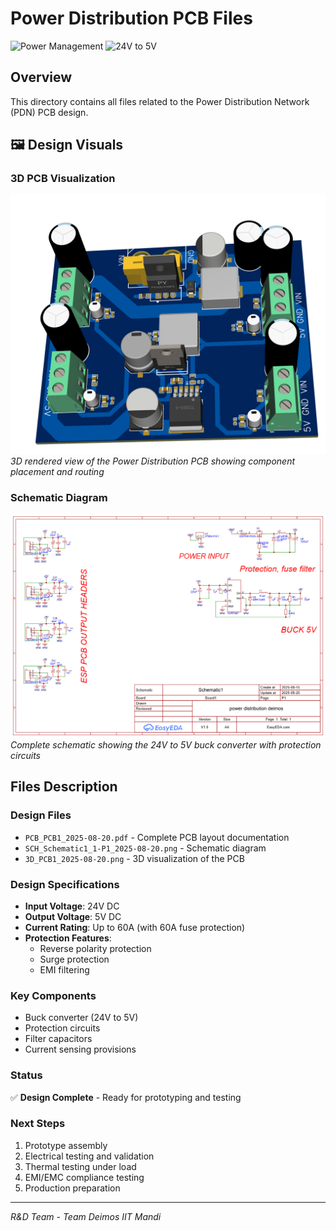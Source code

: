 # Power Distribution PCB Files

![Power Management](https://img.shields.io/badge/Power-Management-red?style=for-the-badge)
![24V to 5V](https://img.shields.io/badge/24V%20to%205V-Buck%20Converter-green?style=for-the-badge)

## Overview
This directory contains all files related to the Power Distribution Network (PDN) PCB design.

## 🖼️ Design Visuals

### 3D PCB Visualization
![PDN 3D View](3D_PCB1_2025-08-20.png)
*3D rendered view of the Power Distribution PCB showing component placement and routing*

### Schematic Diagram
![PDN Schematic](SCH_Schematic1_1-P1_2025-08-20.png)
*Complete schematic showing the 24V to 5V buck converter with protection circuits*

## Files Description

### Design Files
- `PCB_PCB1_2025-08-20.pdf` - Complete PCB layout documentation
- `SCH_Schematic1_1-P1_2025-08-20.png` - Schematic diagram
- `3D_PCB1_2025-08-20.png` - 3D visualization of the PCB

### Design Specifications
- **Input Voltage**: 24V DC
- **Output Voltage**: 5V DC
- **Current Rating**: Up to 60A (with 60A fuse protection)
- **Protection Features**: 
  - Reverse polarity protection
  - Surge protection
  - EMI filtering

### Key Components
- Buck converter (24V to 5V)
- Protection circuits
- Filter capacitors
- Current sensing provisions

### Status
✅ **Design Complete** - Ready for prototyping and testing

### Next Steps
1. Prototype assembly
2. Electrical testing and validation
3. Thermal testing under load
4. EMI/EMC compliance testing
5. Production preparation

---
*R&D Team - Team Deimos IIT Mandi*
